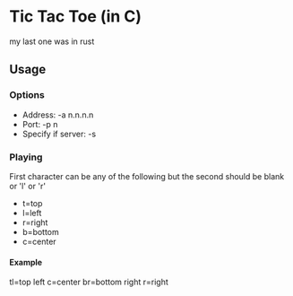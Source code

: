# Tic Tac Toe (in C)

my last one was in rust

## Usage
### Options
- Address: -a n.n.n.n
- Port: -p n
- Specify if server: -s

### Playing
First character can be any of the following but the second should be blank or 'l' or 'r'
- t=top
- l=left
- r=right
- b=bottom
- c=center
#### Example
tl=top left
c=center
br=bottom right
r=right


